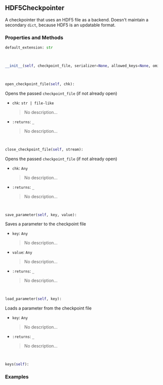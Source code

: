 ## <a id="McUtils.Scaffolding.Checkpointing.HDF5Checkpointer">HDF5Checkpointer</a>
A checkpointer that uses an HDF5 file as a backend.
Doesn't maintain a secondary `dict`, because HDF5 is an updatable format.

### Properties and Methods
```python
default_extension: str
```
<a id="McUtils.Scaffolding.Checkpointing.HDF5Checkpointer.__init__" class="docs-object-method">&nbsp;</a>
```python
__init__(self, checkpoint_file, serializer=None, allowed_keys=None, omitted_keys=None): 
```

<a id="McUtils.Scaffolding.Checkpointing.HDF5Checkpointer.open_checkpoint_file" class="docs-object-method">&nbsp;</a>
```python
open_checkpoint_file(self, chk): 
```
Opens the passed `checkpoint_file` (if not already open)
- `chk`: `str | file-like`
    >No description...
- `:returns`: `_`
    >No description...

<a id="McUtils.Scaffolding.Checkpointing.HDF5Checkpointer.close_checkpoint_file" class="docs-object-method">&nbsp;</a>
```python
close_checkpoint_file(self, stream): 
```
Opens the passed `checkpoint_file` (if not already open)
- `chk`: `Any`
    >No description...
- `:returns`: `_`
    >No description...

<a id="McUtils.Scaffolding.Checkpointing.HDF5Checkpointer.save_parameter" class="docs-object-method">&nbsp;</a>
```python
save_parameter(self, key, value): 
```
Saves a parameter to the checkpoint file
- `key`: `Any`
    >No description...
- `value`: `Any`
    >No description...
- `:returns`: `_`
    >No description...

<a id="McUtils.Scaffolding.Checkpointing.HDF5Checkpointer.load_parameter" class="docs-object-method">&nbsp;</a>
```python
load_parameter(self, key): 
```
Loads a parameter from the checkpoint file
- `key`: `Any`
    >No description...
- `:returns`: `_`
    >No description...

<a id="McUtils.Scaffolding.Checkpointing.HDF5Checkpointer.keys" class="docs-object-method">&nbsp;</a>
```python
keys(self): 
```

### Examples


